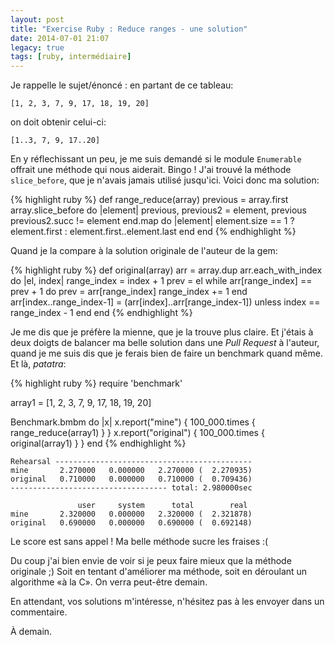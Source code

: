 ```yaml
---
layout: post
title: "Exercise Ruby : Reduce ranges - une solution"
date: 2014-07-01 21:07
legacy: true
tags: [ruby, intermédiaire]
---
```




Je rappelle le sujet/énoncé : en partant de ce tableau:

    [1, 2, 3, 7, 9, 17, 18, 19, 20]

on doit obtenir celui-ci:

    [1..3, 7, 9, 17..20]

En y réflechissant un peu, je me suis demandé si le module `Enumerable`
offrait une méthode qui nous aiderait. Bingo ! J'ai trouvé la méthode
`slice_before`, que je n'avais jamais utilisé jusqu'ici. Voici donc ma
solution:

<!-- more -->

{% highlight ruby %}
def range_reduce(array)
  previous = array.first
  array.slice_before do |element|
    previous, previous2 = element, previous
    previous2.succ != element
  end.map do |element|
    element.size == 1 ? element.first : element.first..element.last
  end
end
{% endhighlight %}

Quand je la compare à la solution originale de l'auteur de la gem:

{% highlight ruby %}
def original(array)
  arr = array.dup
  arr.each_with_index do |el, index|
    range_index = index + 1
    prev = el
    while arr[range_index] == prev + 1 do
      prev = arr[range_index]
      range_index += 1
    end
    arr[index..range_index-1] = (arr[index]..arr[range_index-1]) unless index == range_index - 1
  end
end
{% endhighlight %}

Je me dis que je préfère la mienne, que je la trouve plus claire. Et j'étais
à deux doigts de balancer ma belle solution dans une *Pull Request* à l'auteur,
quand je me suis dis que je ferais bien de faire un benchmark quand même.
Et là, *patatra*:

{% highlight ruby %}
require 'benchmark'

array1 = [1, 2, 3, 7, 9, 17, 18, 19, 20]

Benchmark.bmbm do |x|
  x.report("mine") { 100_000.times { range_reduce(array1) } }
  x.report("original") { 100_000.times { original(array1) } }
end
{% endhighlight %}

    Rehearsal --------------------------------------------
    mine       2.270000   0.000000   2.270000 (  2.270935)
    original   0.710000   0.000000   0.710000 (  0.709436)
    ----------------------------------- total: 2.980000sec

                   user     system      total        real
    mine       2.320000   0.000000   2.320000 (  2.321878)
    original   0.690000   0.000000   0.690000 (  0.692148)

Le score est sans appel ! Ma belle méthode sucre les fraises :(

Du coup j'ai bien envie de voir si je peux faire mieux que la méthode
originale ;) Soit en tentant d'améliorer ma méthode, soit en déroulant
un algorithme «à la C». On verra peut-être demain.

En attendant, vos solutions m'intéresse, n'hésitez pas à les envoyer dans
un commentaire.



À demain.


